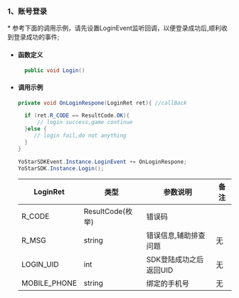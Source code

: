 ### 1、账号登录
<span id = "login"/>

\* 参考下面的调用示例，请先设置LoginEvent监听回调，以便登录成功后,顺利收到登录成功的事件;


- #### 函数定义

  ```cs
    public void Login()
  ```

- #### 调用示例
    ```cs
    private void OnLoginRespone(LoginRet ret){ //callBack

      if (ret.R_CODE == ResultCode.OK){
          // login success,game continue
      }else {
         // login fail,do not anything
      }
    }

    YoStarSDKEvent.Instance.LoginEvent += OnLoginRespone;
    YoStarSDK.Instance.Login();
    ```

    | LoginRet    |类型| 参数说明 | 备注 |
    | -------------- | ------ | ------ | ------ |
    | R_CODE   | ResultCode(枚举) |错误码 |
    | R_MSG     |string| 错误信息,辅助排查问题 | 无 |
    | LOGIN_UID   |int| SDK登陆成功之后返回UID | 无 |
    | MOBILE_PHONE |string| 绑定的手机号 | 无 |





